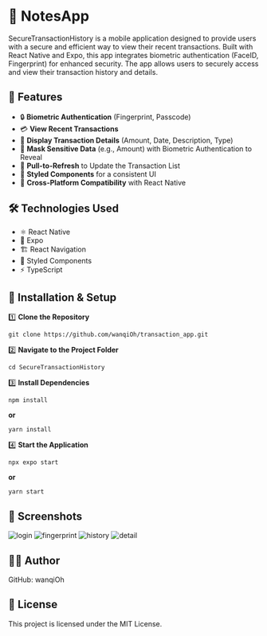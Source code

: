 # 📝 NotesApp

SecureTransactionHistory is a mobile application designed to provide users with a secure and efficient way to view their recent transactions. Built with React Native and Expo, this app integrates biometric authentication (FaceID, Fingerprint) for enhanced security. The app allows users to securely access and view their transaction history and details.

## 📌 Features

- 🔒 **Biometric Authentication** (Fingerprint, Passcode)
- 💳 **View Recent Transactions**
- 📅 **Display Transaction Details** (Amount, Date, Description, Type)
- 🔑 **Mask Sensitive Data** (e.g., Amount) with Biometric Authentication to Reveal  
- 🔄 **Pull-to-Refresh** to Update the Transaction List
- 🎨 **Styled Components** for a consistent UI
- 📱 **Cross-Platform Compatibility** with React Native 

## 🛠️ Technologies Used

- ⚛️ React Native
- 📱 Expo
- 🏗️ React Navigation
- 🎨 Styled Components
- ⚡ TypeScript

## 🚀 Installation & Setup

1️⃣ **Clone the Repository**

`git clone https://github.com/wanqiOh/transaction_app.git`

2️⃣ **Navigate to the Project Folder**

`cd SecureTransactionHistory`

3️⃣ **Install Dependencies**

`npm install`

**or**

`yarn install`

4️⃣ **Start the Application**

`npx expo start`

**or**

`yarn start`

## 📸 Screenshots
![login](https://firebasestorage.googleapis.com/v0/b/rentalapp-fa5bd.appspot.com/o/images%2FWhatsApp%20Image%202025-04-09%20at%209.41.21%20PM%20(1).jpeg?alt=media&token=380af50c-8519-4cd6-a5a9-57bcad748ac7)
![fingerprint](https://firebasestorage.googleapis.com/v0/b/rentalapp-fa5bd.appspot.com/o/images%2FWhatsApp%20Image%202025-04-09%20at%209.41.21%20PM.jpeg?alt=media&token=9f56601f-d995-4647-a72d-019af7eb388a)
![history](https://firebasestorage.googleapis.com/v0/b/rentalapp-fa5bd.appspot.com/o/images%2FWhatsApp%20Image%202025-04-09%20at%209.41.20%20PM.jpeg?alt=media&token=db8c41a2-89aa-4743-9bf0-6185873a64f1)
![detail](https://firebasestorage.googleapis.com/v0/b/rentalapp-fa5bd.appspot.com/o/images%2FWhatsApp%20Image%202025-04-09%20at%209.41.19%20PM.jpeg?alt=media&token=39a8aaa0-38ab-4fdd-aaea-3f05444740e1)

## 👨‍💻 Author
GitHub: wanqiOh

## 📜 License
This project is licensed under the MIT License.
